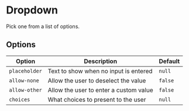 # Dropdown

Pick one from a list of options.

## Options

| Option        | Description                            | Default |
|---------------|----------------------------------------|---------|
| `placeholder` | Text to show when no input is entered  | `null`  |
| `allow-none`  | Allow the user to deselect the value   | `false` |
| `allow-other` | Allow the user to enter a custom value | `false` |
| `choices`     | What choices to present to the user    | `null`  |
